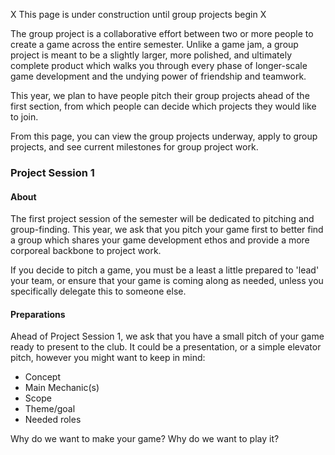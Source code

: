 X This page is under construction until group projects begin X

The group project is a collaborative effort between two or more people to create a game across the entire semester. Unlike a game jam, a group project is meant to be a slightly larger, more polished, and ultimately complete product which walks you through every phase of longer-scale game development and the undying power of friendship and teamwork.

This year, we plan to have people pitch their group projects ahead of the first section, from which people can decide which projects they would like to join. 

From this page, you can view the group projects underway, apply to group projects, and see current milestones for group project work.

### Project Session 1
#### About
The first project session of the semester will be dedicated to pitching and group-finding. This year, we ask that you pitch your game first to better find a group which shares your game development ethos and provide a more corporeal backbone to project work.

If you decide to pitch a game, you must be a least a little prepared to 'lead' your team, or ensure that your game is coming along as needed, unless you specifically delegate this to someone else.

#### Preparations

Ahead of Project Session 1, we ask that you have a small pitch of your game ready to present to the club. It could be a presentation, or a simple elevator pitch, however you might want to keep in mind:
- Concept
- Main Mechanic(s)
- Scope
- Theme/goal
- Needed roles

Why do we want to make your game? Why do we want to play it?

